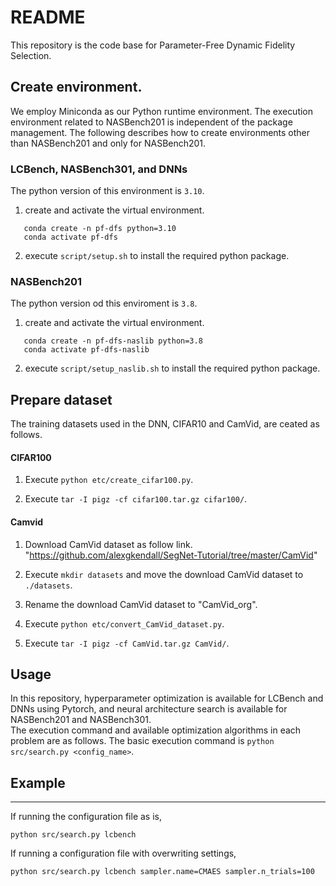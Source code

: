 # README

This repository is the code base for Parameter-Free Dynamic Fidelity Selection.

## Create environment.

We employ Miniconda as our Python runtime environment.
The execution environment related to NASBench201 is independent of the package management.
The following describes how to create environments other than NASBench201 and only for NASBench201.

### LCBench, NASBench301, and DNNs

The python version of this environment is `3.10`.

1. create and activate the virtual environment.

```
   conda create -n pf-dfs python=3.10
   conda activate pf-dfs
```

2. execute `script/setup.sh` to install the required python package.

### NASBench201

The python version od this enviroment is `3.8`.

1. create and activate the virtual environment.

```
   conda create -n pf-dfs-naslib python=3.8
   conda activate pf-dfs-naslib
```

2. execute `script/setup_naslib.sh` to install the required python package.


## Prepare dataset

The training datasets used in the DNN, CIFAR10 and CamVid, are ceated as follows.

#### CIFAR100

1. Execute `python etc/create_cifar100.py`.

2. Execute `tar -I pigz -cf cifar100.tar.gz cifar100/`.

#### Camvid

1. Download CamVid dataset as follow link.  
   "https://github.com/alexgkendall/SegNet-Tutorial/tree/master/CamVid"

2. Execute `mkdir datasets` and move the download CamVid dataset to `./datasets`.

3. Rename the download CamVid dataset to "CamVid_org".

4. Execute `python etc/convert_CamVid_dataset.py`.

5. Execute `tar -I pigz -cf CamVid.tar.gz CamVid/`.


## Usage

In this repository, hyperparameter optimization is available for LCBench and DNNs using Pytorch, and neural architecture search is available for NASBench201 and NASBench301.  
The execution command and available optimization algorithms in each problem are as follows.
The basic execution command is `python src/search.py <config_name>`.

## Example


---
If running the configuration file as is,
```
python src/search.py lcbench
```

If running a configuration file with overwriting settings,
```
python src/search.py lcbench sampler.name=CMAES sampler.n_trials=100
```


